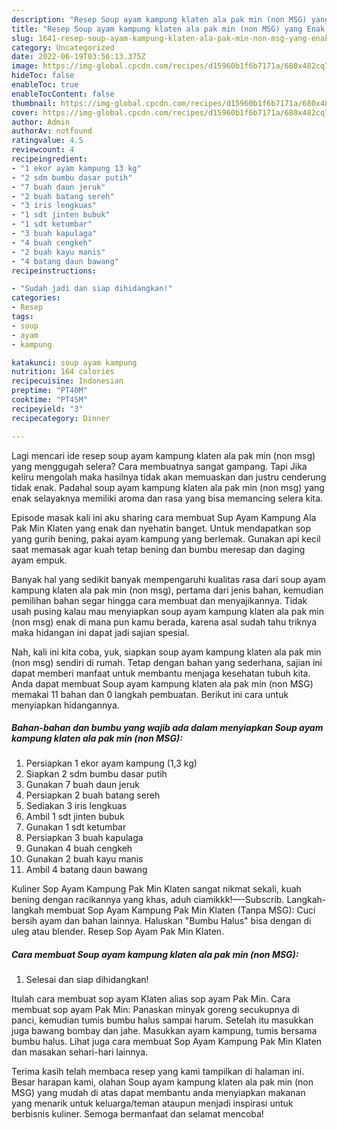 ```yaml
---
description: "Resep Soup ayam kampung klaten ala pak min (non MSG) yang Enak, Buat Buka Puasa Enak Banget"
title: "Resep Soup ayam kampung klaten ala pak min (non MSG) yang Enak, Buat Buka Puasa Enak Banget"
slug: 1641-resep-soup-ayam-kampung-klaten-ala-pak-min-non-msg-yang-enak-buat-buka-puasa-enak-banget
category: Uncategorized
date: 2022-06-19T03:56:13.375Z
image: https://img-global.cpcdn.com/recipes/d15960b1f6b7171a/680x482cq70/soup-ayam-kampung-klaten-ala-pak-min-non-msg-foto-resep-utama.jpg
hideToc: false
enableToc: true
enableTocContent: false
thumbnail: https://img-global.cpcdn.com/recipes/d15960b1f6b7171a/680x482cq70/soup-ayam-kampung-klaten-ala-pak-min-non-msg-foto-resep-utama.jpg
cover: https://img-global.cpcdn.com/recipes/d15960b1f6b7171a/680x482cq70/soup-ayam-kampung-klaten-ala-pak-min-non-msg-foto-resep-utama.jpg
author: Admin
authorAv: notfound
ratingvalue: 4.5
reviewcount: 4
recipeingredient:
- "1 ekor ayam kampung 13 kg"
- "2 sdm bumbu dasar putih"
- "7 buah daun jeruk"
- "2 buah batang sereh"
- "3 iris lengkuas"
- "1 sdt jinten bubuk"
- "1 sdt ketumbar"
- "3 buah kapulaga"
- "4 buah cengkeh"
- "2 buah kayu manis"
- "4 batang daun bawang"
recipeinstructions:

- "Sudah jadi dan siap dihidangkan!"
categories:
- Resep
tags:
- soup
- ayam
- kampung

katakunci: soup ayam kampung 
nutrition: 164 calories
recipecuisine: Indonesian
preptime: "PT40M"
cooktime: "PT45M"
recipeyield: "3"
recipecategory: Dinner

---
```



Lagi mencari ide resep soup ayam kampung klaten ala pak min (non msg) yang menggugah selera? Cara membuatnya sangat gampang. Tapi Jika keliru mengolah maka hasilnya tidak akan memuaskan dan justru cenderung tidak enak. Padahal soup ayam kampung klaten ala pak min (non msg) yang enak selayaknya memiliki aroma dan rasa yang bisa memancing selera kita.


Episode masak kali ini aku sharing cara membuat Sup Ayam Kampung Ala Pak Min Klaten yang enak dan nyehatin banget. Untuk mendapatkan sop yang gurih bening, pakai ayam kampung yang berlemak. Gunakan api kecil saat memasak agar kuah tetap bening dan bumbu meresap dan daging ayam empuk.

Banyak hal yang sedikit banyak mempengaruhi kualitas rasa dari soup ayam kampung klaten ala pak min (non msg), pertama dari jenis bahan, kemudian pemilihan bahan segar hingga cara membuat dan menyajikannya. Tidak usah pusing kalau mau menyiapkan soup ayam kampung klaten ala pak min (non msg) enak di mana pun kamu berada, karena asal sudah tahu triknya maka hidangan ini dapat jadi sajian spesial.


Nah, kali ini kita coba, yuk, siapkan soup ayam kampung klaten ala pak min (non msg) sendiri di rumah. Tetap dengan bahan yang sederhana, sajian ini dapat memberi manfaat untuk membantu menjaga kesehatan tubuh kita. Anda dapat membuat Soup ayam kampung klaten ala pak min (non MSG) memakai 11 bahan dan 0 langkah pembuatan. Berikut ini cara untuk menyiapkan hidangannya.

<!--inarticleads1-->

##### Bahan-bahan dan bumbu yang wajib ada dalam menyiapkan Soup ayam kampung klaten ala pak min (non MSG):

1. Persiapkan 1 ekor ayam kampung (1,3 kg)
1. Siapkan 2 sdm bumbu dasar putih
1. Gunakan 7 buah daun jeruk
1. Persiapkan 2 buah batang sereh
1. Sediakan 3 iris lengkuas
1. Ambil 1 sdt jinten bubuk
1. Gunakan 1 sdt ketumbar
1. Persiapkan 3 buah kapulaga
1. Gunakan 4 buah cengkeh
1. Gunakan 2 buah kayu manis
1. Ambil 4 batang daun bawang


Kuliner Sop Ayam Kampung Pak Min Klaten sangat nikmat sekali, kuah bening dengan racikannya yang khas, aduh ciamikkk!—-Subscrib. Langkah-langkah membuat Sop Ayam Kampung Pak Min Klaten (Tanpa MSG): Cuci bersih ayam dan bahan lainnya. Haluskan &#34;Bumbu Halus&#34; bisa dengan di uleg atau blender. Resep Sop Ayam Pak Min Klaten. 

<!--inarticleads2-->

##### Cara membuat Soup ayam kampung klaten ala pak min (non MSG):


1. Selesai dan siap dihidangkan!

Itulah cara membuat sop ayam Klaten alias sop ayam Pak Min. Cara membuat sop ayam Pak Min: Panaskan minyak goreng secukupnya di panci, kemudian tumis bumbu halus sampai harum. Setelah itu masukkan juga bawang bombay dan jahe. Masukkan ayam kampung, tumis bersama bumbu halus. Lihat juga cara membuat Sop Ayam Kampung Pak Min Klaten dan masakan sehari-hari lainnya. 

Terima kasih telah membaca resep yang kami tampilkan di halaman ini. Besar harapan kami, olahan Soup ayam kampung klaten ala pak min (non MSG) yang mudah di atas dapat membantu anda menyiapkan makanan yang menarik untuk keluarga/teman ataupun menjadi inspirasi untuk berbisnis kuliner. Semoga bermanfaat dan selamat mencoba!
